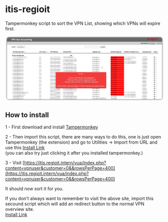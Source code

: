 # itis-regioit
Tampermonkey script to sort the VPN List, showing which VPNs will expire first.

![image](Features.png)



## How to install
1 - First download and install [Tampermonkey](https://www.tampermonkey.net/)

2 - Then import this script, there are many ways to do this, one is just open Tampermonkey (the extension) and go to Utilities -> Import from URL and use this [Install Link](https://github.com/Zuescho/itis-regioit/raw/main/Sort%20VPN%20Users%20by%20Certificate%20Expiry.user.js)  
(you can also try just clicking it after you installed tampermonkey.)

3 - Visit [https://itis.regioit.intern/vua/index.php?content=vpnuser&customer=0&&rowsPerPage=400](https://itis.regioit.intern/vua/index.php?content=vpnuser&customer=0&&rowsPerPage=400)  

It should now sort it for you.  

If you don't always want to remember to visit the above site, import this secound script which will add an redirect button to the normal VPN overview site.  
[Install Link](https://github.com/Zuescho/itis-regioit/raw/main/Redirect%20Button%20for%20ITIS.user.js)  